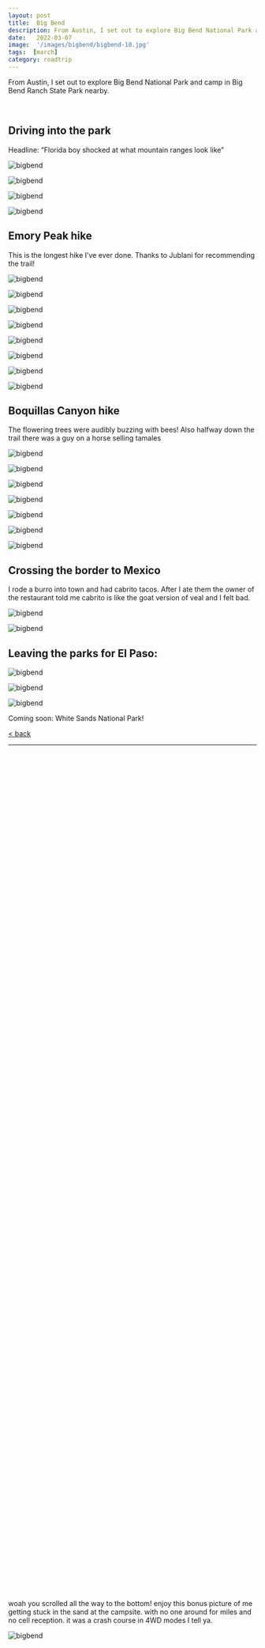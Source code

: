 ```yaml
---
layout: post
title:  Big Bend
description: From Austin, I set out to explore Big Bend National Park and camp in Big Bend Ranch State Park nearby.
date:   2022-03-07
image:  '/images/bigbend/bigbend-10.jpg'
tags:  [march]
category: roadtrip
---
```


From Austin, I set out to explore Big Bend National Park and camp in Big Bend Ranch State Park nearby.

&nbsp;  
## Driving into the park

Headline: “Florida boy shocked at what mountain ranges look like”

![bigbend]({{site.baseurl}}/images/bigbend/bigbend-1.jpg#wide)

![bigbend]({{site.baseurl}}/images/bigbend/bigbend-2.jpg#wide)

![bigbend]({{site.baseurl}}/images/bigbend/bigbend-3.jpg#wide)

![bigbend]({{site.baseurl}}/images/bigbend/bigbend-4.jpg#wide)

## Emory Peak hike

This is the longest hike I’ve ever done. Thanks to Jublani for recommending the trail!

![bigbend]({{site.baseurl}}/images/bigbend/bigbend-5.jpg#wide)

![bigbend]({{site.baseurl}}/images/bigbend/bigbend-6.jpg)

![bigbend]({{site.baseurl}}/images/bigbend/bigbend-7.jpg#wide)

![bigbend]({{site.baseurl}}/images/bigbend/bigbend-8.jpg#wide)

![bigbend]({{site.baseurl}}/images/bigbend/bigbend-9.jpg#wide)

![bigbend]({{site.baseurl}}/images/bigbend/bigbend-10.jpg#wide)

![bigbend]({{site.baseurl}}/images/bigbend/bigbend-11.jpg#wide)

![bigbend]({{site.baseurl}}/images/bigbend/bigbend-12.jpg)

## Boquillas Canyon hike

The flowering trees were audibly buzzing with bees! Also halfway down the trail there was a guy on a horse selling tamales

![bigbend]({{site.baseurl}}/images/bigbend/bigbend-13.jpg)

![bigbend]({{site.baseurl}}/images/bigbend/bigbend-14.jpg#wide)

![bigbend]({{site.baseurl}}/images/bigbend/bigbend-15.jpg#wide)

![bigbend]({{site.baseurl}}/images/bigbend/bigbend-16.jpg#wide)

![bigbend]({{site.baseurl}}/images/bigbend/bigbend-17.jpg#wide)

![bigbend]({{site.baseurl}}/images/bigbend/bigbend-18.jpg#wide)

![bigbend]({{site.baseurl}}/images/bigbend/bigbend-19.jpg#wide)

## Crossing the border to Mexico

I rode a burro into town and had cabrito tacos. After I ate them the owner of the restaurant told me cabrito is like the goat version of veal and I felt bad.

![bigbend]({{site.baseurl}}/images/bigbend/bigbend-20.jpg)

![bigbend]({{site.baseurl}}/images/bigbend/bigbend-21.jpg)

## Leaving the parks for El Paso:

![bigbend]({{site.baseurl}}/images/bigbend/bigbend-22.jpg#wide)

![bigbend]({{site.baseurl}}/images/bigbend/bigbend-23.jpg#wide)

![bigbend]({{site.baseurl}}/images/bigbend/bigbend-24.jpg#wide)

Coming soon: White Sands National Park!

<a href="{{site.baseurl}}/roadtrip">&lt; back</a>

***

&nbsp;  
&nbsp;  
&nbsp;  
&nbsp;  
&nbsp;  
&nbsp;  
&nbsp;  
&nbsp;  
&nbsp;  
&nbsp;  
&nbsp;  
&nbsp;  
&nbsp;  
&nbsp;  
&nbsp;  
&nbsp;  
&nbsp;  
&nbsp;  
&nbsp;  
&nbsp;  
&nbsp;  
&nbsp;  
&nbsp;  
&nbsp;  
&nbsp;  
&nbsp;  
&nbsp;  
&nbsp;  
&nbsp;  
&nbsp;  
&nbsp;  
&nbsp;  
&nbsp;  
&nbsp;  
&nbsp;  
&nbsp;  
&nbsp;  
&nbsp;  
&nbsp;  
&nbsp;  
&nbsp;  
&nbsp;  
&nbsp;  
&nbsp;  
&nbsp;  
&nbsp;  
&nbsp;  
&nbsp;  
&nbsp;  
&nbsp;  
&nbsp;  
&nbsp;  
&nbsp;  
&nbsp;  
&nbsp;  
&nbsp;  
&nbsp;  
&nbsp;  
&nbsp;  
&nbsp;  
&nbsp;  
&nbsp;  
&nbsp;  
&nbsp;  
&nbsp;  
&nbsp;  
&nbsp;  
&nbsp;  
&nbsp;  
&nbsp;  
&nbsp;  
&nbsp;  
&nbsp;  
&nbsp;  
&nbsp;  
&nbsp;  
&nbsp;  
&nbsp;  
&nbsp;  
&nbsp;  
&nbsp;  
&nbsp;  
&nbsp;  
&nbsp;  
&nbsp;  
&nbsp;  
&nbsp;  
&nbsp;  
&nbsp;  
&nbsp;  
&nbsp;  
&nbsp;  
&nbsp;  
&nbsp;  
&nbsp;  
&nbsp;  
&nbsp;  
&nbsp;  
&nbsp;  
&nbsp;  

woah you scrolled all the way to the bottom! enjoy this bonus picture of me getting stuck in the sand at the campsite. with no one around for miles and no cell reception. it was a crash course in 4WD modes I tell ya.

![bigbend]({{site.baseurl}}/images/bigbend/bigbend-extra.jpg)

&nbsp;  
